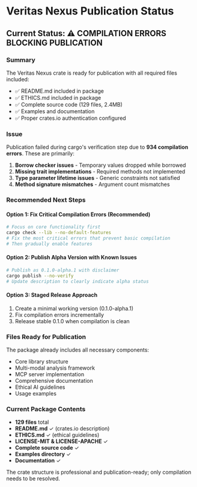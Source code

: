 # Veritas Nexus Publication Status

## Current Status: ⚠️ COMPILATION ERRORS BLOCKING PUBLICATION

### Summary
The Veritas Nexus crate is ready for publication with all required files included:
- ✅ README.md included in package
- ✅ ETHICS.md included in package  
- ✅ Complete source code (129 files, 2.4MB)
- ✅ Examples and documentation
- ✅ Proper crates.io authentication configured

### Issue
Publication failed during cargo's verification step due to **934 compilation errors**. These are primarily:

1. **Borrow checker issues** - Temporary values dropped while borrowed
2. **Missing trait implementations** - Required methods not implemented  
3. **Type parameter lifetime issues** - Generic constraints not satisfied
4. **Method signature mismatches** - Argument count mismatches

### Recommended Next Steps

#### Option 1: Fix Critical Compilation Errors (Recommended)
```bash
# Focus on core functionality first
cargo check --lib --no-default-features
# Fix the most critical errors that prevent basic compilation
# Then gradually enable features
```

#### Option 2: Publish Alpha Version with Known Issues
```bash
# Publish as 0.1.0-alpha.1 with disclaimer
cargo publish --no-verify
# Update description to clearly indicate alpha status
```

#### Option 3: Staged Release Approach
1. Create a minimal working version (0.1.0-alpha.1)
2. Fix compilation errors incrementally  
3. Release stable 0.1.0 when compilation is clean

### Files Ready for Publication
The package already includes all necessary components:
- Core library structure
- Multi-modal analysis framework
- MCP server implementation
- Comprehensive documentation
- Ethical AI guidelines
- Usage examples

### Current Package Contents
- **129 files** total
- **README.md** ✓ (crates.io description)
- **ETHICS.md** ✓ (ethical guidelines)
- **LICENSE-MIT & LICENSE-APACHE** ✓
- **Complete source code** ✓
- **Examples directory** ✓
- **Documentation** ✓

The crate structure is professional and publication-ready; only compilation needs to be resolved.
